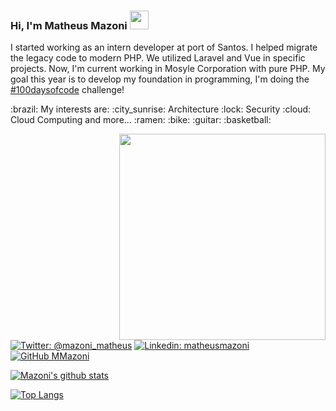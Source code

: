 <h3>Hi, I'm Matheus Mazoni <img src="https://media.giphy.com/media/S6MVsviZ7I2IQ7lgi5/giphy.gif" width="30"></h3>

<p>I started working as an intern developer at port of Santos. I helped migrate the legacy code to modern PHP. We utilized Laravel and Vue in specific projects. Now, I'm current working in Mosyle Corporation with pure PHP. My goal this year is to develop my foundation in programming, I'm doing the <a href="https://www.100daysofcode.com/">#100daysofcode</a> challenge!</p>
<p>:brazil: My interests are: :city_sunrise: Architecture :lock: Security :cloud: Cloud Computing and more... :ramen: :bike: :guitar: :basketball:</p>
<img align='right' src="https://media.giphy.com/media/Q55kqPMGxJ93dwH7T8/giphy.gif" width="330">

[![Twitter: @mazoni_matheus](https://img.shields.io/twitter/follow/mazoni_matheus?style=social)](https://twitter.com/mazoni_matheus)
[![Linkedin: matheusmazoni](https://img.shields.io/badge/-matheusmazoni-blue?style=flat-square&logo=Linkedin&logoColor=white&link=https://www.linkedin.com/in/matheus-mazoni/)](https://www.linkedin.com/in/matheus-mazoni/)
[![GitHub MMazoni](https://img.shields.io/github/followers/MMazoni?label=follow&style=social)](https://github.com/MMazoni)


[![Mazoni's github stats](https://github-readme-stats.vercel.app/api?username=MMazoni)](https://github.com/MMazoni/github-readme-stats&show_icons=true)


[![Top Langs](https://github-readme-stats.vercel.app/api/top-langs/?username=MMazoni&hide=css,html&exclude_repo=AI-mauricio-class&langs_count=8&layout=compact)](https://github.com/anuraghazra/github-readme-stats)
